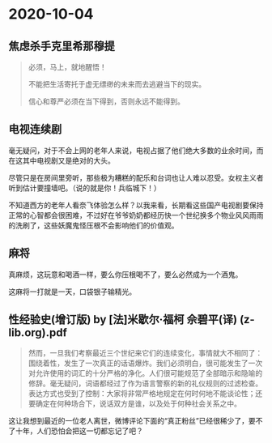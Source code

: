 # 2020-10-04

## 焦虑杀手克里希那穆提

> 必须，马上，就地醒悟！
>
> 不能把生活寄托于虚无缥缈的未来而去逃避当下的现实。
>
> 信心和尊严必须在当下得到，否则永远不能得到。

## 电视连续剧

毫无疑问，对于不会上网的老年人来说，电视占据了他们绝大多数的业余时间，而在这其中电视剧又是绝对的大头。

尽管只是在房间里旁听，那些极为糟糕的配乐和台词也让人难以忍受。女权主义者听到估计要撞墙吧。（说的就是你！兵临城下！）

不知道西方的老年人看奈飞体验怎么样？以我来看，长期看这些国产电视剧要保持正常的心智都会很困难，不过好在爷爷奶奶都经历快一个世纪换多个物业风风雨雨的洗刷了，这些妖魔鬼怪压根不会影响他们的价值观。

## 麻将

真麻烦，这玩意和喝酒一样，要么你压根喝不了，要么必然成为一个酒鬼。

这麻将一打就是一天，口袋银子输精光。





## 性经验史(增订版) by [法]米歇尔·福柯 佘碧平(译) (z-lib.org).pdf

> 然而，一旦我们考察最近三个世纪来它们的连续变化，事情就大不相同了：围绕着性，发生了一次真正的话语爆炸。我们必须明白，很可能发生了一次对允许使用的词汇的十分严格的净化。人们很可能规范了全部暗示和隐喻的修辞。毫无疑问，词语都经过了作为语言警察的新的礼仪规则的过滤检查。表达方式也受到了控制：大家将非常严格地规定在何时何地不能谈论性；还要确定在何种场合下，说话双方是谁，以及处于何种社会关系之中。



这让我想到最近的一位老人离世，微博评论下面的“真正粉丝”已经很稀少了，要不了十年，人们恐怕会把这一切都忘记了吧？
